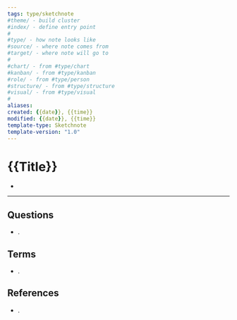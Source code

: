 ```yaml
---
tags: type/sketchnote
#theme/ - build cluster 
#index/ - define entry point
# 
#type/ - how note looks like
#source/ - where note comes from
#target/ - where note will go to
# 
#chart/ - from #type/chart 
#kanban/ - from #type/kanban
#role/ - from #type/person
#structure/ - from #type/structure
#visual/ - from #type/visual
#
aliases: 
created: {{date}}, {{time}}
modified: {{date}}, {{time}}
template-type: Sketchnote
template-version: "1.0"
---
```


# {{Title}}

<!-- My sketchnote  -->

<!-- Main ideas of my sketchnote  -->
- 

---
## Questions
<!-- What remains for you to consider? --> 
- .

## Terms
<!-- Links to definition pages -->
- .

## References
<!-- Links to pages not referenced in the content -->
- .


